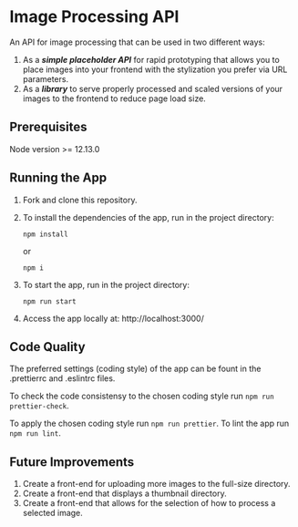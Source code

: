 # Image Processing API

An API for image processing that can be used in two different ways:

1. As a ***simple placeholder API*** for rapid prototyping that allows you to place images into your frontend with the stylization you prefer via URL parameters.
2. As a ***library*** to serve properly processed and scaled versions of your images to the frontend to reduce page load size. 

## Prerequisites

Node version >= 12.13.0

## Running the App

1. Fork and clone this repository.

2. To install the dependencies of the app, run  in the project directory:

    ```
    npm install
    ```

    or

    ```
    npm i
    ```
    

3. To start the app, run  in the project directory:

    ```
    npm run start
    ``` 

4. Access the app locally at: http://localhost:3000/






## Code Quality
The preferred settings (coding style) of the app can be fount in the .prettierrc and .eslintrc files.

To check the code consistensy to the chosen coding style run ```npm run prettier-check```.

To apply the chosen coding style run ```npm run prettier```.
To lint the app run ```npm run lint```.


## Future Improvements 

1. Create a front-end for uploading more images to the full-size directory.
2. Create a front-end that displays a thumbnail directory.
3. Create a front-end that allows for the selection of how to process a selected image.

